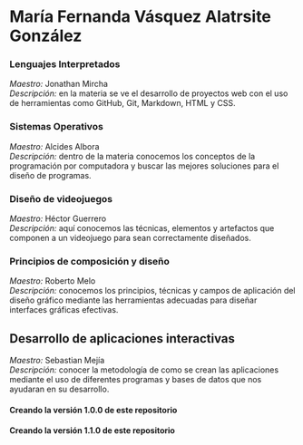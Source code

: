 # **María Fernanda Vásquez Alatrsite González**

### Lenguajes Interpretados 
_Maestro:_ Jonathan Mircha  
_Descripción:_ en la materia se ve el desarrollo de proyectos web con el uso de herramientas como GitHub, Git, Markdown, HTML y CSS.

### Sistemas Operativos
_Maestro:_ Alcides Albora  
_Descripción:_ dentro de la materia conocemos los conceptos de la programación por computadora y buscar las mejores soluciones para el diseño de programas.

### Diseño de videojuegos
_Maestro:_ Héctor Guerrero  
_Descripción:_ aquí conocemos las técnicas, elementos y artefactos que componen a un videojuego para sean correctamente diseñados. 

### Principios de composición y diseño
_Maestro:_ Roberto Melo  
_Descripción:_ conocemos los principios, técnicas y campos de aplicación del diseño gráfico mediante las herramientas adecuadas para diseñar interfaces gráficas efectivas.

## Desarrollo de aplicaciones interactivas
_Maestro:_ Sebastian Mejía  
_Descripción:_ conocer la metodología de como se crean las aplicaciones mediante el uso de diferentes programas y bases de datos que nos ayudaran en su desarrollo.

#### Creando la versión 1.0.0 de este repositorio

#### Creando la versión 1.1.0 de este repositorio